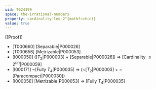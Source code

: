 ```yaml
---
uid: T024199
space: the-irrational-numbers
property: cardinality-leq-2^{mathfrak(c)}
value: true
---
```

[[Proof]]

* [T000660] [Separable|P000026]
* [T000658] [Metrizable|P000053]
* [I000050] ([$T_2$|P000003] + [Separable|P000026]) => [Cardinality $\leq 2^{\mathfrak(c)}$|P000059]
* [I000171] ~[Fully $T_4$|P000035] => (~[$T_2$|P000003] + ~[Paracompact|P000030])
* [I000056] [Metrizable|P000053] => [Fully $T_4$|P000035]


